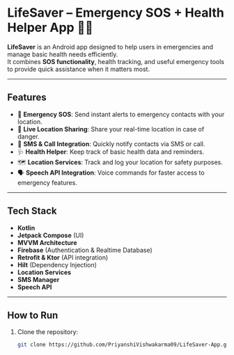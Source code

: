 # LifeSaver – Emergency SOS + Health Helper App 🚨💓

**LifeSaver** is an Android app designed to help users in emergencies and manage basic health needs efficiently.  
It combines **SOS functionality**, health tracking, and useful emergency tools to provide quick assistance when it matters most.

---

## Features

- 🚨 **Emergency SOS**: Send instant alerts to emergency contacts with your location.  
- 📍 **Live Location Sharing**: Share your real-time location in case of danger.  
- 💬 **SMS & Call Integration**: Quickly notify contacts via SMS or call.  
- 🩺 **Health Helper**: Keep track of basic health data and reminders.  
- 🗺️ **Location Services**: Track and log your location for safety purposes.  
- 🗣️ **Speech API Integration**: Voice commands for faster access to emergency features.  

---

## Tech Stack

- **Kotlin**  
- **Jetpack Compose** (UI)  
- **MVVM Architecture**  
- **Firebase** (Authentication & Realtime Database)  
- **Retrofit & Ktor** (API integration)  
- **Hilt** (Dependency Injection)  
- **Location Services**  
- **SMS Manager**  
- **Speech API**  

---

## How to Run

1. Clone the repository:  
   ```bash
   git clone https://github.com/PriyanshiVishwakarma09/LifeSaver-App.git

